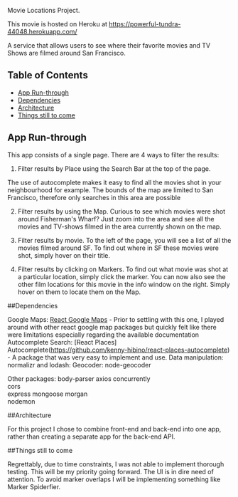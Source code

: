 Movie Locations Project.

This movie is hosted on Heroku at https://powerful-tundra-44048.herokuapp.com/

A service that allows users to see where their favorite movies and TV Shows are filmed around San Francisco.

## Table of Contents

- [App Run-through](#app-run-through)
- [Dependencies](#dependencies)
- [Architecture](#architecture)
- [Things still to come](#things-still-to-come)


## App Run-through

This app consists of a single page. There are 4 ways to filter the results:

  1. Filter results by Place using the Search Bar at the top of the page.

  The use of autocomplete makes it easy to find all the movies shot in your neighbourhood for example. The bounds of the map are limited to San Francisco, therefore only searches in this area are possible

  2. Filter results by using the Map.
  Curious to see which movies were shot around Fisherman's Wharf? Just zoom into the area and see all the movies and TV-shows filmed in the area currently shown on the map.

  3. Filter results by movie.
  To the left of the page, you will see a list of all the movies filmed around SF. To find out where in SF these movies were shot, simply hover on their title.

  4. Filter results by clicking on Markers.
  To find out what movie was shot at a particular location, simply click the marker. You can now also see the other film locations for this movie in the info window on the right. Simply hover on them to locate them on the Map.

##Dependencies

  Google Maps: [React Google Maps](https://github.com/tomchentw/react-google-maps)
    - Prior to settling with this one, I played around with other react google map packages but quickly felt like there were limitations especially regarding the available documentation
  Autocomplete Search: [React Places] Autocomplete(https://github.com/kenny-hibino/react-places-autocomplete)
    - A package that was very easy to implement and use.
  Data manipulation: normalizr and lodash:
  Geocoder: node-geocoder

  Other packages:
  body-parser
  axios
  concurrently  
  cors  
  express
  mongoose
  morgan  
  nodemon


##Architecture  

For this project I chose to combine front-end and back-end into one app, rather than creating a separate app for the back-end API.

##Things still to come

Regrettably, due to time constraints, I was not able to implement thorough testing. This will be my priority going forward.
The UI is in dire need of attention.
To avoid marker overlaps I will be implementing something like Marker Spiderfier.
